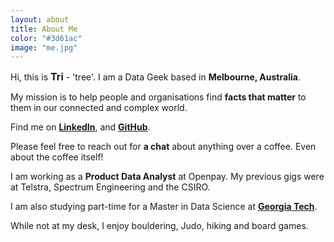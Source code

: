 ```yaml
---
layout: about
title: About Me
color: "#3d61ac"
image: "me.jpg"
---
```

Hi, this is <span class="red-text" style="font-size: 16px"> **Tri**</span> - 'tree'. I am a Data Geek based in <span class="red-text">**Melbourne, Australia**</span>. 

My mission is to help people and organisations find <span class="red-text">**facts that matter**</span> to them in our connected and complex world.

Find me on [**LinkedIn**](https://www.linkedin.com/in/tri-q-nguyen), and [**GitHub**](https://github.com/tri47).

Please feel free to reach out for <span class="red-text">**a chat**</span> about anything over a coffee. Even about the coffee itself!

I am working as a <span class="red-text">**Product Data Analyst**</span> at Openpay. My previous gigs were at Telstra, Spectrum Engineering and the CSIRO. 

I am also studying part-time for a Master in Data Science at [**Georgia Tech**](https://www.gatech.edu/). 

While not at my desk, I enjoy bouldering, Judo, hiking and board games.

